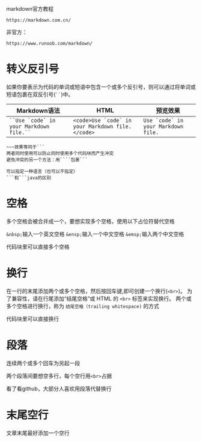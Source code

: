 markdown官方教程
```
https://markdown.com.cn/
```
非官方：
```
https://www.runoob.com/markdown/
```


# 转义反引号

如果你要表示为代码的单词或短语中包含一个或多个反引号，则可以通过将单词或短语包裹在双反引号(` `` `)中。

|Markdown语法|HTML|预览效果|
|---|---|---|
|``` ``Use `code` in your Markdown file.`` ```|``<code>Use `code` in your Markdown file.</code>``|``Use `code` in your Markdown file.``|


`````
~~~效果等同于```
两者同时使用可以防止同时使用多个代码块而产生冲突
避免冲突的另一个方法：用````包裹```

可以指定一种语言（也可以不指定）
```和```java的区别

`````


# 空格

多个空格会被合并成一个，要想实现多个空格，使用以下占位符替代空格

`&nbsp;`输入一个英文空格
`&ensp;`输入一个中文空格
`&emsp;`输入两个中文空格

代码块里可以直接多个空格

# 换行

在一行的末尾添加两个或多个空格，然后按回车键,即可创建一个换行(`<br>`)。
为了兼容性，请在行尾添加“结尾空格”或 HTML 的 `<br>` 标签来实现换行。
两个或多个空格进行换行，称为 `结尾空格（trailing whitespace)` 的方式

代码块里可以直接换行

# 段落

连续两个或多个回车为另起一段

两个段落间要想空多行，每个空行用`<br>`占据

看了看github，大部分人喜欢用段落代替换行

# 末尾空行
文章末尾最好添加一个空行
